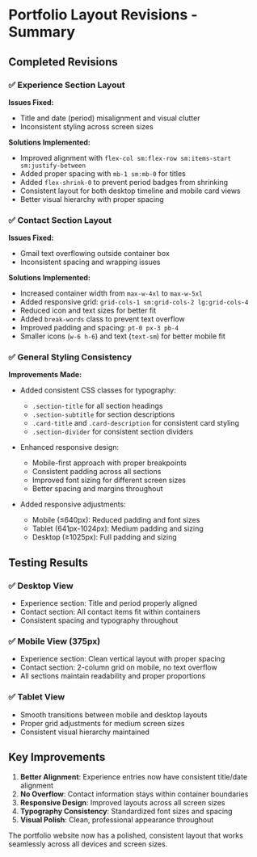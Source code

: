 # Portfolio Layout Revisions - Summary

## Completed Revisions

### ✅ Experience Section Layout
**Issues Fixed:**
- Title and date (period) misalignment and visual clutter
- Inconsistent styling across screen sizes

**Solutions Implemented:**
- Improved alignment with `flex-col sm:flex-row sm:items-start sm:justify-between`
- Added proper spacing with `mb-1 sm:mb-0` for titles
- Added `flex-shrink-0` to prevent period badges from shrinking
- Consistent layout for both desktop timeline and mobile card views
- Better visual hierarchy with proper spacing

### ✅ Contact Section Layout
**Issues Fixed:**
- Gmail text overflowing outside container box
- Inconsistent spacing and wrapping issues

**Solutions Implemented:**
- Increased container width from `max-w-4xl` to `max-w-5xl`
- Added responsive grid: `grid-cols-1 sm:grid-cols-2 lg:grid-cols-4`
- Reduced icon and text sizes for better fit
- Added `break-words` class to prevent text overflow
- Improved padding and spacing: `pt-0 px-3 pb-4`
- Smaller icons (`w-6 h-6`) and text (`text-sm`) for better mobile fit

### ✅ General Styling Consistency
**Improvements Made:**
- Added consistent CSS classes for typography:
  - `.section-title` for all section headings
  - `.section-subtitle` for section descriptions
  - `.card-title` and `.card-description` for consistent card styling
  - `.section-divider` for consistent section dividers

- Enhanced responsive design:
  - Mobile-first approach with proper breakpoints
  - Consistent padding across all sections
  - Improved font sizing for different screen sizes
  - Better spacing and margins throughout

- Added responsive adjustments:
  - Mobile (≤640px): Reduced padding and font sizes
  - Tablet (641px-1024px): Medium padding and sizing
  - Desktop (≥1025px): Full padding and sizing

## Testing Results

### ✅ Desktop View
- Experience section: Title and period properly aligned
- Contact section: All contact items fit within containers
- Consistent spacing and typography throughout

### ✅ Mobile View (375px)
- Experience section: Clean vertical layout with proper spacing
- Contact section: 2-column grid on mobile, no text overflow
- All sections maintain readability and proper proportions

### ✅ Tablet View
- Smooth transitions between mobile and desktop layouts
- Proper grid adjustments for medium screen sizes
- Consistent visual hierarchy maintained

## Key Improvements
1. **Better Alignment**: Experience entries now have consistent title/date alignment
2. **No Overflow**: Contact information stays within container boundaries
3. **Responsive Design**: Improved layouts across all screen sizes
4. **Typography Consistency**: Standardized font sizes and spacing
5. **Visual Polish**: Clean, professional appearance throughout

The portfolio website now has a polished, consistent layout that works seamlessly across all devices and screen sizes.

